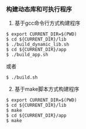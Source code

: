 ### 构建动态库和可执行程序

1. 基于gcc命令行方式构建程序
```
$ export CURRENT_DIR=$(PWD)
$ cd ${CURRENT_DIR}/lib
$ ./build_dynamic_lib.sh
$ cd ${CURRENT_DIR}/app
$ ./build_app.sh
```
或者
```
$ ./build.sh
```

2. 基于make脚本方式构建程序
```
$ export CURRENT_DIR=$(PWD)
$ cd ${CURRENT_DIR}/lib
$ make
$ cd ${CURRENT_DIR}/app
$ make
```

